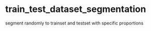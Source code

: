 # train_test_dataset_segmentation
segment randomly to trainset and testset with specific proportions
